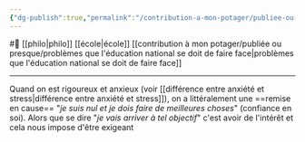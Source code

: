 ```yaml
---
{"dg-publish":true,"permalink":"/contribution-a-mon-potager/publiee-ou-presque/ne-pas-etre-rigoureux-par-anxiete-mais-plutot-etre-exigeant-par-interet/"}
---
```


#🌲  [[philo\|philo]] [[école\|école]] [[contribution à mon potager/publiée ou presque/problèmes que l'éducation national se doit de faire face\|problèmes que l'éducation national se doit de faire face]]

---
Quand on est rigoureux et anxieux (voir [[différence entre anxiété et stress\|différence entre anxiété et stress]]), on a littéralement une ==remise en cause== "*je suis nul et je dois faire de meilleures choses*" (confiance en soi). Alors que se dire "*je vais arriver à tel objectif*" c'est avoir de l'intérêt et cela nous impose d'être exigeant
